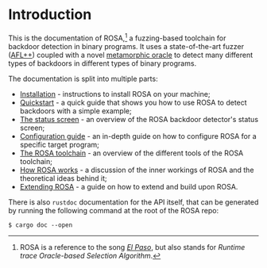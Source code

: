 # Introduction

This is the documentation of ROSA,[^1] a fuzzing-based toolchain for backdoor detection in binary
programs. It uses a state-of-the-art fuzzer ([AFL++](https://github.com/AFLplusplus/AFLplusplus))
coupled with a novel [metamorphic oracle](https://en.wikipedia.org/wiki/Metamorphic_testing) to
detect many different types of backdoors in different types of binary programs.

The documentation is split into multiple parts:

- [Installation](./installation.md) - instructions to install ROSA on your machine;
- [Quickstart](./quickstart.md) - a quick guide that shows you how to use ROSA to detect backdoors
  with a simple example;
- [The status screen](./status_screen.md) - an overview of the ROSA backdoor detector's status
  screen;
- [Configuration guide](./config_guide.md) - an in-depth guide on how to configure ROSA for a
  specific target program;
- [The ROSA toolchain](./toolchain.md) - an overview of the different tools of the ROSA toolchain;
- [How ROSA works](./internals.md) - a discussion of the inner workings of ROSA and the theoretical
  ideas behind it;
- [Extending ROSA](./extensions.md) - a guide on how to extend and build upon ROSA.

There is also `rustdoc` documentation for the API itself, that can be generated by running the
following command at the root of the ROSA repo:

```console
$ cargo doc --open
```

[^1]: ROSA is a reference to the song
    [_El Paso_](https://genius.com/Marty-robbins-el-paso-lyrics#:~:text=the%20back%20door%20of%20Rosa%27s),
    but also stands for _Runtime trace Oracle-based Selection Algorithm_.
